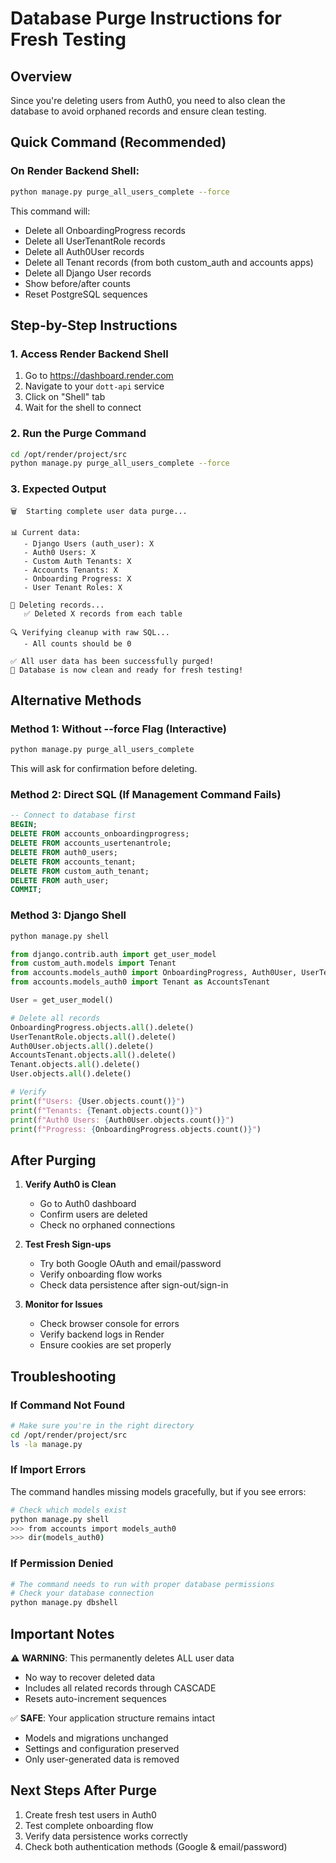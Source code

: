 # Database Purge Instructions for Fresh Testing

## Overview
Since you're deleting users from Auth0, you need to also clean the database to avoid orphaned records and ensure clean testing.

## Quick Command (Recommended)

### On Render Backend Shell:
```bash
python manage.py purge_all_users_complete --force
```

This command will:
- Delete all OnboardingProgress records
- Delete all UserTenantRole records  
- Delete all Auth0User records
- Delete all Tenant records (from both custom_auth and accounts apps)
- Delete all Django User records
- Show before/after counts
- Reset PostgreSQL sequences

## Step-by-Step Instructions

### 1. Access Render Backend Shell
1. Go to https://dashboard.render.com
2. Navigate to your `dott-api` service
3. Click on "Shell" tab
4. Wait for the shell to connect

### 2. Run the Purge Command
```bash
cd /opt/render/project/src
python manage.py purge_all_users_complete --force
```

### 3. Expected Output
```
🗑️  Starting complete user data purge...

📊 Current data:
   - Django Users (auth_user): X
   - Auth0 Users: X
   - Custom Auth Tenants: X
   - Accounts Tenants: X
   - Onboarding Progress: X
   - User Tenant Roles: X

🔄 Deleting records...
   ✅ Deleted X records from each table

🔍 Verifying cleanup with raw SQL...
   - All counts should be 0

✅ All user data has been successfully purged!
🎉 Database is now clean and ready for fresh testing!
```

## Alternative Methods

### Method 1: Without --force Flag (Interactive)
```bash
python manage.py purge_all_users_complete
```
This will ask for confirmation before deleting.

### Method 2: Direct SQL (If Management Command Fails)
```sql
-- Connect to database first
BEGIN;
DELETE FROM accounts_onboardingprogress;
DELETE FROM accounts_usertenantrole;
DELETE FROM auth0_users;
DELETE FROM accounts_tenant;
DELETE FROM custom_auth_tenant;
DELETE FROM auth_user;
COMMIT;
```

### Method 3: Django Shell
```bash
python manage.py shell
```

```python
from django.contrib.auth import get_user_model
from custom_auth.models import Tenant
from accounts.models_auth0 import OnboardingProgress, Auth0User, UserTenantRole
from accounts.models_auth0 import Tenant as AccountsTenant

User = get_user_model()

# Delete all records
OnboardingProgress.objects.all().delete()
UserTenantRole.objects.all().delete()
Auth0User.objects.all().delete()
AccountsTenant.objects.all().delete()
Tenant.objects.all().delete()
User.objects.all().delete()

# Verify
print(f"Users: {User.objects.count()}")
print(f"Tenants: {Tenant.objects.count()}")
print(f"Auth0 Users: {Auth0User.objects.count()}")
print(f"Progress: {OnboardingProgress.objects.count()}")
```

## After Purging

1. **Verify Auth0 is Clean**
   - Go to Auth0 dashboard
   - Confirm users are deleted
   - Check no orphaned connections

2. **Test Fresh Sign-ups**
   - Try both Google OAuth and email/password
   - Verify onboarding flow works
   - Check data persistence after sign-out/sign-in

3. **Monitor for Issues**
   - Check browser console for errors
   - Verify backend logs in Render
   - Ensure cookies are set properly

## Troubleshooting

### If Command Not Found
```bash
# Make sure you're in the right directory
cd /opt/render/project/src
ls -la manage.py
```

### If Import Errors
The command handles missing models gracefully, but if you see errors:
```bash
# Check which models exist
python manage.py shell
>>> from accounts import models_auth0
>>> dir(models_auth0)
```

### If Permission Denied
```bash
# The command needs to run with proper database permissions
# Check your database connection
python manage.py dbshell
```

## Important Notes

⚠️ **WARNING**: This permanently deletes ALL user data
- No way to recover deleted data
- Includes all related records through CASCADE
- Resets auto-increment sequences

✅ **SAFE**: Your application structure remains intact
- Models and migrations unchanged
- Settings and configuration preserved
- Only user-generated data is removed

## Next Steps After Purge

1. Create fresh test users in Auth0
2. Test complete onboarding flow
3. Verify data persistence works correctly
4. Check both authentication methods (Google & email/password)